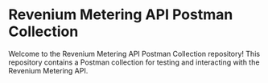 # Revenium Metering API Postman Collection

Welcome to the Revenium Metering API Postman Collection repository! This repository contains a Postman collection for testing and interacting with the Revenium Metering API. 

